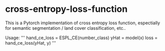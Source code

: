 # cross-entropy-loss-function

This is a Pytorch implementation of cross entropy loss function, espectially for semantic segmentation / land cover classification, etc..

Usage:
'''
hand_ce_loss = ESPL_CE(number_class)
yHat = model(x)
loss = hand_ce_loss(yHat, y)
'''
